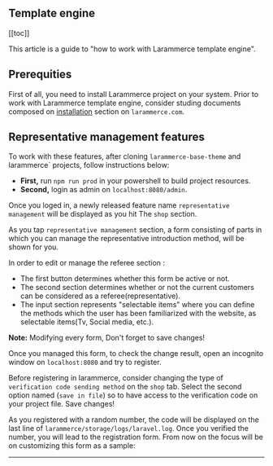 ## Template engine

[[toc]]

This article is a guide to "how to work with Larammerce template engine".

## Prerequities

First of all, you need to install Larammerce project on your system.
Prior to work with Larammerce template engine, consider studing documents composed on [installation](https://docs.larammerce.com/8.x/getting-started/installation.html) section on `larammerce.com`.


## Representative management features 

To work with these features, after cloning `larammerce-base-theme` and larammerce` projects, follow instructions below:

- **First,** run `npm run prod` in your powershell to build project resources.
- **Second,** login as admin on `localhost:8080/admin`.
  
Once you loged in, a newly released feature name `representative management` will be displayed as you hit The `shop` section.

As you tap `representative management` section, a form consisting of parts in which you can manage the representative introduction method, will be shown for you.

In order to edit or manage the referee section :

- The first button determines whether this form be active or not.
- The second section determines whether or not the current customers can be considered as a referee(representative).
- The input section represents "selectable items" where you can define the methods which the user has been familiarized with the website, as selectable items(Tv, Social media, etc.).

**Note:** Modifying every form, Don't forget to save changes!

Once you managed this form, to check the change result, open an incognito window on `localhost:8080` and try to register.

Before registering in larammerce, consider changing the type of `verification code sending method` on the `shop` tab. Select the second option named (`save in file`) so to have access to the verification code on your project file. Save changes!



As you registered with a random number, the code will be displayed on the last line of `larammerce/storage/logs/laravel.log`.
Once you verified the number, you will lead to the registration form. From now on the focus will be on customizing this form as a sample:

---

